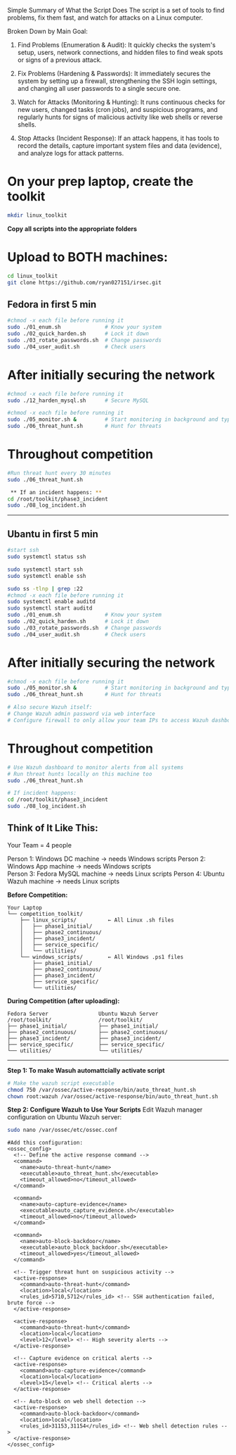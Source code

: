 Simple Summary of What the Script Does
The script is a set of tools to find problems, fix them fast, and watch for attacks on a Linux computer.

Broken Down by Main Goal:

1. Find Problems (Enumeration & Audit): It quickly checks the system's setup, users, network connections, and hidden files to find weak spots or signs of a previous attack.

2. Fix Problems (Hardening & Passwords): It immediately secures the system by setting up a firewall, strengthening the SSH login settings, and changing all user passwords to a single secure one.

3. Watch for Attacks (Monitoring & Hunting): It runs continuous checks for new users, changed tasks (cron jobs), and suspicious programs, and regularly hunts for signs of malicious activity like web shells or reverse shells.

4. Stop Attacks (Incident Response): If an attack happens, it has tools to record the details, capture important system files and data (evidence), and analyze logs for attack patterns.

# On your prep laptop, create the toolkit
```sh
mkdir linux_toolkit
```

**Copy all scripts into the appropriate folders**
# Upload to BOTH machines:
```sh
cd linux_toolkit
git clone https://github.com/ryan027151/irsec.git
```

## Fedora in first 5 min ##
```sh
#chmod -x each file before running it
sudo ./01_enum.sh              # Know your system
sudo ./02_quick_harden.sh      # Lock it down
sudo ./03_rotate_passwords.sh  # Change passwords
sudo ./04_user_audit.sh        # Check users
```
# After initially securing the network #
```sh
#chmod -x each file before running it
sudo ./12_harden_mysql.sh      # Secure MySQL

#chmod -x each file before running it
sudo ./05_monitor.sh &         # Start monitoring in background and type bg to keep it run in background
sudo ./06_threat_hunt.sh       # Hunt for threats
```
# Throughout competition #
```sh
#Run threat hunt every 30 minutes
sudo ./06_threat_hunt.sh

 ** If an incident happens: **
cd /root/toolkit/phase3_incident
sudo ./08_log_incident.sh
```
___
## Ubantu in first 5 min ##
```sh
#start ssh
sudo systemctl status ssh

sudo systemctl start ssh
sudo systemctl enable ssh

sudo ss -tlnp | grep :22
#chmod -x each file before running it
sudo systemctl enable auditd
sudo systemctl start auditd
sudo ./01_enum.sh              # Know your system
sudo ./02_quick_harden.sh      # Lock it down
sudo ./03_rotate_passwords.sh  # Change passwords
sudo ./04_user_audit.sh        # Check users
```
# After initially securing the network #
```sh
#chmod -x each file before running it
sudo ./05_monitor.sh &         # Start monitoring in background and type bg to keep it run in background
sudo ./06_threat_hunt.sh       # Hunt for threats

# Also secure Wazuh itself:
# Change Wazuh admin password via web interface
# Configure firewall to only allow your team IPs to access Wazuh dashboard
```
# Throughout competition #
```sh
# Use Wazuh dashboard to monitor alerts from all systems
# Run threat hunts locally on this machine too
sudo ./06_threat_hunt.sh

# If incident happens:
cd /root/toolkit/phase3_incident
sudo ./08_log_incident.sh
```

## **Think of It Like This:**
Your Team = 4 people

Person 1: Windows DC machine → needs Windows scripts
Person 2: Windows App machine → needs Windows scripts  
Person 3: Fedora MySQL machine → needs Linux scripts
Person 4: Ubuntu Wazuh machine → needs Linux scripts

**Before Competition:**
```
Your Laptop
└── competition_toolkit/
    ├── linux_scripts/          ← All Linux .sh files
    │   ├── phase1_initial/
    │   ├── phase2_continuous/
    │   ├── phase3_incident/
    │   ├── service_specific/
    │   └── utilities/
    └── windows_scripts/        ← All Windows .ps1 files
        ├── phase1_initial/
        ├── phase2_continuous/
        ├── phase3_incident/
        ├── service_specific/
        └── utilities/
```

**During Competition (after uploading):**
```
Fedora Server                Ubuntu Wazuh Server
/root/toolkit/               /root/toolkit/
├── phase1_initial/          ├── phase1_initial/
├── phase2_continuous/       ├── phase2_continuous/
├── phase3_incident/         ├── phase3_incident/
├── service_specific/        ├── service_specific/
└── utilities/               └── utilities/
```
___
**Step 1: To make Wasuh automattcially activate script**
```bash
# Make the wazuh script executable
chmod 750 /var/ossec/active-response/bin/auto_threat_hunt.sh
chown root:wazuh /var/ossec/active-response/bin/auto_threat_hunt.sh
```
**Step 2: Configure Wazuh to Use Your Scripts**
Edit Wazuh manager configuration on Ubuntu Wazuh server:
```bash
sudo nano /var/ossec/etc/ossec.conf
```
```
#Add this configuration:
<ossec_config>
  <!-- Define the active response command -->
  <command>
    <name>auto-threat-hunt</name>
    <executable>auto_threat_hunt.sh</executable>
    <timeout_allowed>no</timeout_allowed>
  </command>

  <command>
    <name>auto-capture-evidence</name>
    <executable>auto_capture_evidence.sh</executable>
    <timeout_allowed>no</timeout_allowed>
  </command>

  <command>
    <name>auto-block-backdoor</name>
    <executable>auto_block_backdoor.sh</executable>
    <timeout_allowed>yes</timeout_allowed>
  </command>

  <!-- Trigger threat hunt on suspicious activity -->
  <active-response>
    <command>auto-threat-hunt</command>
    <location>local</location>
    <rules_id>5710,5712</rules_id> <!-- SSH authentication failed, brute force -->
  </active-response>

  <active-response>
    <command>auto-threat-hunt</command>
    <location>local</location>
    <level>12</level> <!-- High severity alerts -->
  </active-response>

  <!-- Capture evidence on critical alerts -->
  <active-response>
    <command>auto-capture-evidence</command>
    <location>local</location>
    <level>15</level> <!-- Critical alerts -->
  </active-response>

  <!-- Auto-block on web shell detection -->
  <active-response>
    <command>auto-block-backdoor</command>
    <location>local</location>
    <rules_id>31153,31154</rules_id> <!-- Web shell detection rules -->
  </active-response>
</ossec_config>
```
